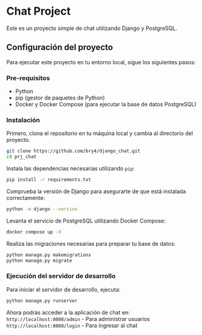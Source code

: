 # Chat Project

Este es un proyecto simple de chat utilizando Django y PostgreSQL.

## Configuración del proyecto

Para ejecutar este proyecto en tu entorno local, sigue los siguientes pasos:

### Pre-requisitos

- Python
- pip (gestor de paquetes de Python)
- Docker y Docker Compose (para ejecutar la base de datos PostgreSQL)

### Instalación

Primero, clona el repositorio en tu máquina local y cambia al directorio del proyecto.

```bash
git clone https://github.com/bry4/django_chat.git
cd prj_chat
```

Instala las dependencias necesarias utilizando `pip`:

```bash
pip install -r requirements.txt
```

Comprueba la versión de Django para asegurarte de que está instalada correctamente:

```bash
python -m django --version
```

Levanta el servicio de PostgreSQL utilizando Docker Compose:

```bash
docker compose up -d
```

Realiza las migraciones necesarias para preparar tu base de datos:

```bash
python manage.py makemigrations
python manage.py migrate
```

### Ejecución del servidor de desarrollo

Para iniciar el servidor de desarrollo, ejecuta:

```bash
python manage.py runserver
```

Ahora podrás acceder a la aplicación de chat en:
`http://localhost:8000/admin` - Para administrar usuarios
`http://localhost:8000/login` - Para ingresar al chat

